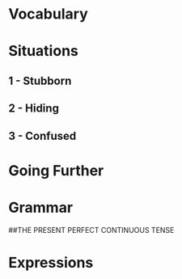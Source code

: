 # Vocabulary

# Situations
## 1 - Stubborn

## 2 - Hiding

## 3 - Confused

# Going Further

# Grammar
##THE PRESENT PERFECT CONTINUOUS TENSE

# Expressions